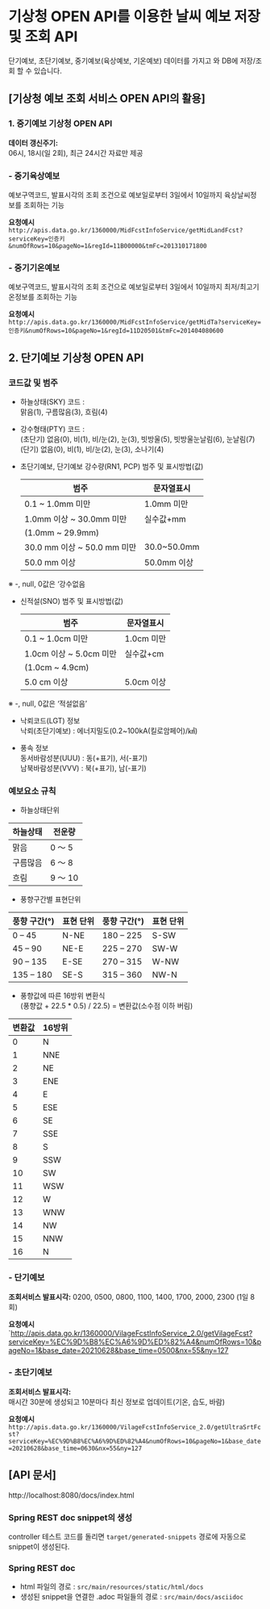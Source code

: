 # 기상청  OPEN API를 이용한 날씨 예보 저장 및 조회 API

단기예보, 초단기예보, 중기예보(육상예보, 기온예보) 데이터를 가지고 와 DB에 저장/조회 할 수 있습니다.

## [기상청 예보 조회 서비스 OPEN API의 활용]
### 1. 중기예보 기상청 OPEN API
**데이터 갱신주기:**  
06시, 18시(일 2회), 최근 24시간 자료만 제공

### - 중기육상예보
예보구역코드, 발표시각의 조회 조건으로 예보일로부터 3일에서 10일까지 육상날씨정보를 조회하는 기능

**요청예시**  
`
http://apis.data.go.kr/1360000/MidFcstInfoService/getMidLandFcst?serviceKey=인증키&numOfRows=10&pageNo=1&regId=11B00000&tmFc=201310171800
`
### - 중기기온예보  
예보구역코드, 발표시각의 조회 조건으로 예보일로부터 3일에서 10일까지 최저/최고기온정보를 조회하는 기능

**요청예시**   
`http://apis.data.go.kr/1360000/MidFcstInfoService/getMidTa?serviceKey=인증키&numOfRows=10&pageNo=1&regId=11D20501&tmFc=201404080600`

## 2. 단기예보 기상청 OPEN API

### 코드값 및 범주
- 하늘상태(SKY) 코드 :    
맑음(1), 구름많음(3), 흐림(4)         


- 강수형태(PTY) 코드 :    
(초단기) 없음(0), 비(1), 비/눈(2), 눈(3), 빗방울(5), 빗방울눈날림(6), 눈날림(7)   
(단기) 없음(0), 비(1), 비/눈(2), 눈(3), 소나기(4)


- 초단기예보, 단기예보 강수량(RN1, PCP) 범주 및 표시방법(값)  

  | 범주                         | 문자열표시       |
  |-----------------------------|----------------|
  | 0.1 ~ 1.0mm 미만             | 1.0mm 미만       |
  | 1.0mm 이상 ~ 30.0mm 미만      | 실수값+mm        |
  | (1.0mm ~ 29.9mm)            |                 |
  | 30.0 mm 이상 ~ 50.0 mm 미만  | 30.0~50.0mm      |
  | 50.0 mm 이상                 | 50.0mm 이상      |
※ -, null, 0값은 ‘강수없음

- 신적설(SNO) 범주 및 표시방법(값)    

  | 범주                  | 문자열표시   |
  |-----------------------|--------------|
  | 0.1 ~ 1.0cm 미만      | 1.0cm 미만   |
  | 1.0cm 이상 ~ 5.0cm 미만| 실수값+cm    |
  | (1.0cm ~ 4.9cm)       |              |
  | 5.0 cm 이상           | 5.0cm 이상   |
※ -, null, 0값은 ‘적설없음’

- 낙뢰코드(LGT) 정보    
  낙뢰(초단기예보) : 에너지밀도(0.2~100kA(킬로암페어)/㎢)


- 풍속 정보   
  동서바람성분(UUU) : 동(+표기), 서(-표기)   
  남북바람성분(VVV) : 북(+표기), 남(-표기)    

### 예보요소 규칙
- 하늘상태단위

| 하늘상태  | 전운량     |
|----------|------------|
| 맑음     | 0 ～ 5     |
| 구름많음 | 6 ～ 8     |
| 흐림     | 9 ～ 10    |

- 풍향구간별 표현단위

| 풍향 구간(°) | 표현 단위 | 풍향 구간(°) | 표현 단위 |
|-------------|-----------|-------------|-----------|
| 0 – 45      | N-NE      | 180 – 225   | S-SW      |
| 45 – 90     | NE-E      | 225 – 270   | SW-W      |
| 90 – 135    | E-SE      | 270 – 315   | W-NW      |
| 135 – 180   | SE-S      | 315 – 360   | NW-N      |

- 풍향값에 따른 16방위 변환식   
  (풍향값 + 22.5 * 0.5) / 22.5) = 변환값(소수점 이하 버림)

| 변환값 | 16방위 |
|--------|--------|
| 0      | N      |
| 1      | NNE    |
| 2      | NE     |
| 3      | ENE    |
| 4      | E      |
| 5      | ESE    |
| 6      | SE     |
| 7      | SSE    |
| 8      | S      |
| 9      | SSW    |
| 10     | SW     |
| 11     | WSW    |
| 12     | W      |
| 13     | WNW    |
| 14     | NW     |
| 15     | NNW    |
| 16     | N      |


### - 단기예보
**조회서비스 발표시각:**
0200, 0500, 0800, 1100, 1400, 1700, 2000, 2300 (1일 8회)    

**요청예시**    
`http://apis.data.go.kr/1360000/VilageFcstInfoService_2.0/getVilageFcst?serviceKey=%EC%9D%B8%EC%A6%9D%ED%82%A4&numOfRows=10&pageNo=1&base_date=20210628&base_time=0500&nx=55&ny=127


### - 초단기예보
**조회서비스 발표시각:**   
매시간 30분에 생성되고 10분마다 최신 정보로 업데이트(기온, 습도, 바람)    

**요청예시**     
`http://apis.data.go.kr/1360000/VilageFcstInfoService_2.0/getUltraSrtFcst?serviceKey=%EC%9D%B8%EC%A6%9D%ED%82%A4&numOfRows=10&pageNo=1&base_date=20210628&base_time=0630&nx=55&ny=127`


## [API 문서]
http://localhost:8080/docs/index.html

### Spring REST doc snippet의 생성
controller 테스트 코드를 돌리면 `target/generated-snippets` 경로에 자동으로 snippet이 생성된다. 

### Spring REST doc 
- html 파일의 경로 : `src/main/resources/static/html/docs`
- 생성된 snippet을 연결한 .adoc 파일들의 경로 : `src/main/docs/asciidoc`     


